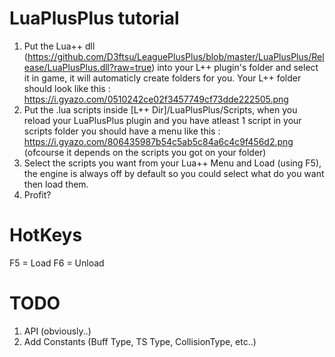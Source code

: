 # **LuaPlusPlus tutorial**

1. Put the Lua++ dll (https://github.com/D3ftsu/LeaguePlusPlus/blob/master/LuaPlusPlus/Release/LuaPlusPlus.dll?raw=true) into your L++ plugin's folder and select it in game, it will automaticly create folders for you. Your L++ folder should look like this : https://i.gyazo.com/0510242ce02f3457749cf73dde222505.png
2. Put the .lua scripts inside [L++ Dir]/LuaPlusPlus/Scripts, when you reload your LuaPlusPlus plugin and you have atleast 1 script in your scripts folder you should have a menu like this : https://i.gyazo.com/806435987b54c5ab5c84a6c4c9f456d2.png (ofcourse it depends on the scripts you got on your folder)
3. Select the scripts you want from your Lua++ Menu and Load (using F5), the engine is always off by default so you could select what do you want then load them.
4. Profit?

# **HotKeys**
F5 = Load
F6 = Unload

# **TODO**
1. API (obviously..)
2. Add Constants (Buff Type, TS Type, CollisionType, etc..)
